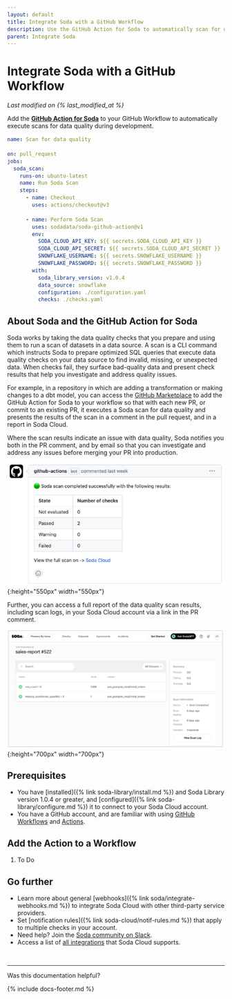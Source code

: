 ```yaml
---
layout: default
title: Integrate Soda with a GitHub Workflow
description: Use the GitHub Action for Soda to automatically scan for data quality during development.
parent: Integrate Soda
---
```


# Integrate Soda with a GitHub Workflow 
*Last modified on {% last_modified_at %}*

Add the **<a href="https://github.com/marketplace/actions/soda-library-action" target="_blank">GitHub Action for Soda</a>** to your GitHub Workflow to automatically execute scans for data quality during development.

```yaml
name: Scan for data quality

on: pull_request
jobs:
  soda_scan:
    runs-on: ubuntu-latest
    name: Run Soda Scan
    steps:
      - name: Checkout
        uses: actions/checkout@v3

      - name: Perform Soda Scan
        uses: sodadata/soda-github-action@v1
        env:
          SODA_CLOUD_API_KEY: ${{ secrets.SODA_CLOUD_API_KEY }}
          SODA_CLOUD_API_SECRET: ${{ secrets.SODA_CLOUD_API_SECRET }}
          SNOWFLAKE_USERNAME: ${{ secrets.SNOWFLAKE_USERNAME }}
          SNOWFLAKE_PASSWORD: ${{ secrets.SNOWFLAKE_PASSWORD }}
        with:
          soda_library_version: v1.0.4
          data_source: snowflake
          configuration: ./configuration.yaml
          checks: ./checks.yaml
```

## About Soda and the GitHub Action for Soda

Soda works by taking the data quality checks that you prepare and using them to run a scan of datasets in a data source. A scan is a CLI command which instructs Soda to prepare optimized SQL queries that execute data quality checks on your data source to find invalid, missing, or unexpected data. When checks fail, they surface bad-quality data and present check results that help you investigate and address quality issues.

For example, in a repository in which are adding a transformation or making changes to a dbt model, you can access the <a href="https://github.com/marketplace/actions/soda-library-action" target="_blank">GitHub Marketplace</a> to add the GitHub Action for Soda to your workflow so that with each new PR, or commit to an existing PR, it executes a Soda scan for data quality and presents the results of the scan in a comment in the pull request, and in a report in Soda Cloud.

Where the scan results indicate an issue with data quality, Soda notifies you both in the PR comment, and by email so that you can investigate and address any issues before merging your PR into production.

![github-comment](/assets/images/github-comment.png){:height="550px" width="550px"}

Further, you can access a full report of the data quality scan results, including scan logs, in your Soda Cloud account via a link in the PR comment. 

![scan-report](/assets/images/scan-report.png){:height="700px" width="700px"}


## Prerequisites

* You have [installed]({% link soda-library/install.md %}) and Soda Library version 1.0.4 or greater, and [configured]({% link soda-library/configure.md %}) it to connect to your Soda Cloud account.
* You have a GitHub account, and are familiar with using <a href="https://docs.github.com/en/actions/using-workflows" target="_blank">GitHub Workflows</a> and <a href="https://docs.github.com/en/actions" target="_blank">Actions</a>.



## Add the Action to a Workflow

1. To Do

## Go further

* Learn more about general [webhooks]({% link soda/integrate-webhooks.md %}) to integrate Soda Cloud with other third-party service providers.
* Set [notification rules]({% link soda-cloud/notif-rules.md %}) that apply to multiple checks in your account. 
* Need help? Join the <a href="https://community.soda.io/slack" target="_blank"> Soda community on Slack</a>.
* Access a list of <a href="https://www.soda.io/integrations" target="_blank">all integrations</a> that Soda Cloud supports.
<br />

---

Was this documentation helpful?

<!-- LikeBtn.com BEGIN -->
<span class="likebtn-wrapper" data-theme="tick" data-i18n_like="Yes" data-ef_voting="grow" data-show_dislike_label="true" data-counter_zero_show="true" data-i18n_dislike="No"></span>
<script>(function(d,e,s){if(d.getElementById("likebtn_wjs"))return;a=d.createElement(e);m=d.getElementsByTagName(e)[0];a.async=1;a.id="likebtn_wjs";a.src=s;m.parentNode.insertBefore(a, m)})(document,"script","//w.likebtn.com/js/w/widget.js");</script>
<!-- LikeBtn.com END -->

{% include docs-footer.md %}